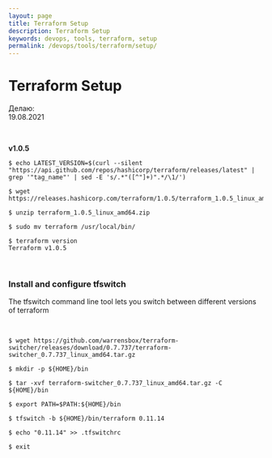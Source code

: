 ```yaml
---
layout: page
title: Terraform Setup
description: Terraform Setup
keywords: devops, tools, terraform, setup
permalink: /devops/tools/terraform/setup/
---
```


# Terraform Setup

Делаю:  
19.08.2021

<br/>

**v1.0.5**

    $ echo LATEST_VERSION=$(curl --silent "https://api.github.com/repos/hashicorp/terraform/releases/latest" | grep '"tag_name"' | sed -E 's/.*"([^"]+)".*/\1/')

    $ wget https://releases.hashicorp.com/terraform/1.0.5/terraform_1.0.5_linux_amd64.zip

    $ unzip terraform_1.0.5_linux_amd64.zip

    $ sudo mv terraform /usr/local/bin/

    $ terraform version
    Terraform v1.0.5

<br/>

### Install and configure tfswitch

The tfswitch command line tool lets you switch between different versions of terraform

<br/>

```
$ wget https://github.com/warrensbox/terraform-switcher/releases/download/0.7.737/terraform-switcher_0.7.737_linux_amd64.tar.gz

$ mkdir -p ${HOME}/bin

$ tar -xvf terraform-switcher_0.7.737_linux_amd64.tar.gz -C ${HOME}/bin

$ export PATH=$PATH:${HOME}/bin

$ tfswitch -b ${HOME}/bin/terraform 0.11.14

$ echo "0.11.14" >> .tfswitchrc

$ exit

```
